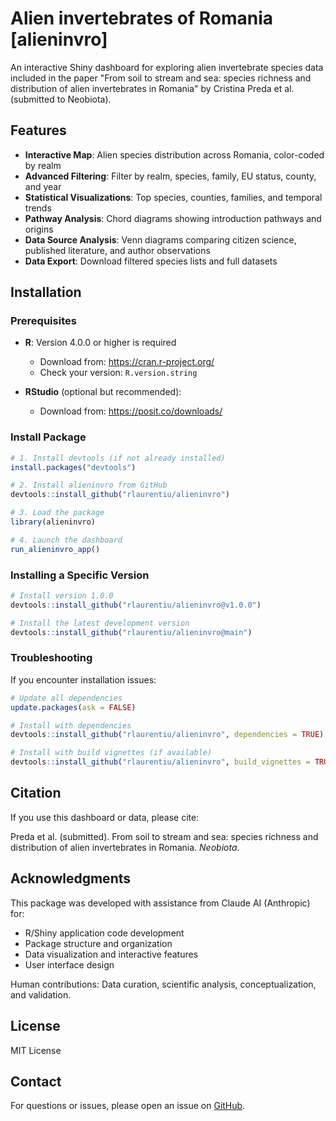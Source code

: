 # Alien invertebrates of Romania [alieninvro]

<!-- badges: start -->
<!-- badges: end -->

An interactive Shiny dashboard for exploring alien invertebrate species data included in the paper "From soil to stream and sea: species richness and distribution of alien invertebrates in Romania" by Cristina Preda et al. (submitted to Neobiota).



## Features

- **Interactive Map**: Alien species distribution across Romania, color-coded by realm
- **Advanced Filtering**: Filter by realm, species, family, EU status, county, and year
- **Statistical Visualizations**: Top species, counties, families, and temporal trends
- **Pathway Analysis**: Chord diagrams showing introduction pathways and origins
- **Data Source Analysis**: Venn diagrams comparing citizen science, published literature, and author observations
- **Data Export**: Download filtered species lists and full datasets

## Installation

### Prerequisites
- **R**: Version 4.0.0 or higher is required
  - Download from: https://cran.r-project.org/
  - Check your version: `R.version.string`
  
- **RStudio** (optional but recommended): 
  - Download from: https://posit.co/downloads/

### Install Package
```r
# 1. Install devtools (if not already installed)
install.packages("devtools")

# 2. Install alieninvro from GitHub
devtools::install_github("rlaurentiu/alieninvro")

# 3. Load the package
library(alieninvro)

# 4. Launch the dashboard
run_alieninvro_app()
```

### Installing a Specific Version
```r
# Install version 1.0.0
devtools::install_github("rlaurentiu/alieninvro@v1.0.0")

# Install the latest development version
devtools::install_github("rlaurentiu/alieninvro@main")
```

### Troubleshooting

If you encounter installation issues:
```r
# Update all dependencies
update.packages(ask = FALSE)

# Install with dependencies
devtools::install_github("rlaurentiu/alieninvro", dependencies = TRUE)

# Install with build vignettes (if available)
devtools::install_github("rlaurentiu/alieninvro", build_vignettes = TRUE)
```

## Citation

If you use this dashboard or data, please cite:

Preda et al. (submitted). From soil to stream and sea: species richness and distribution of alien invertebrates in Romania. *Neobiota*.

## Acknowledgments

This package was developed with assistance from Claude AI (Anthropic) for:
- R/Shiny application code development
- Package structure and organization  
- Data visualization and interactive features
- User interface design

Human contributions: Data curation, scientific analysis, conceptualization, and validation.

## License

MIT License

## Contact

For questions or issues, please open an issue on [GitHub](https://github.com/rlaurentiu/alieninvro/issues).
